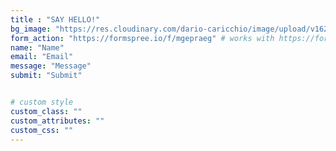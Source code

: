 ```yaml
---
title : "SAY HELLO!"
bg_image: "https://res.cloudinary.com/dario-caricchio/image/upload/v1621548143/backgrounds/contact-us-bg_o6mjon.jpg" # "images/backgrounds/contact-us-bg.jpg"
form_action: "https://formspree.io/f/mgepraeg" # works with https://formspree.io
name: "Name"
email: "Email"
message: "Message"
submit: "Submit"


# custom style
custom_class: ""
custom_attributes: ""
custom_css: ""
---
```


